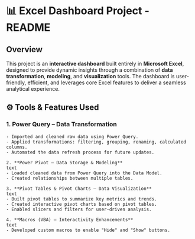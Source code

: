 # 📊 Excel Dashboard Project - README

## Overview
This project is an **interactive dashboard** built entirely in **Microsoft Excel**, designed to provide dynamic insights through a combination of **data transformation**, **modeling**, and **visualization** tools. The dashboard is user-friendly, efficient, and leverages core Excel features to deliver a seamless analytical experience.

## ⚙️ Tools & Features Used

### 1. **Power Query – Data Transformation**
```text
- Imported and cleaned raw data using Power Query.
- Applied transformations: filtering, grouping, renaming, calculated columns.
- Automated the data refresh process for future updates.

2. **Power Pivot – Data Storage & Modeling**
text
- Loaded cleaned data from Power Query into the Data Model.
- Created relationships between multiple tables.

3. **Pivot Tables & Pivot Charts – Data Visualization**
text
- Built pivot tables to summarize key metrics and trends.
- Created interactive pivot charts based on pivot tables.
- Enabled slicers and filters for user-driven analysis.

4. **Macros (VBA) – Interactivity Enhancements**
text
- Developed custom macros to enable "Hide" and "Show" buttons.
